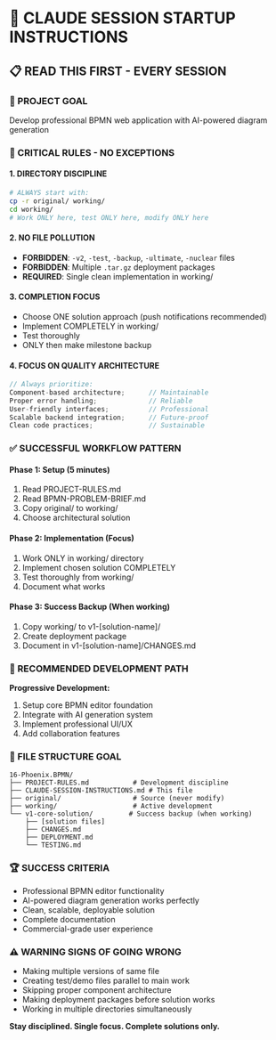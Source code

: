 # 🤖 CLAUDE SESSION STARTUP INSTRUCTIONS

## 📋 READ THIS FIRST - EVERY SESSION

### 🎯 PROJECT GOAL
Develop professional BPMN web application with AI-powered diagram generation

### 🚨 CRITICAL RULES - NO EXCEPTIONS

#### 1. DIRECTORY DISCIPLINE
```bash
# ALWAYS start with:
cp -r original/ working/
cd working/
# Work ONLY here, test ONLY here, modify ONLY here
```

#### 2. NO FILE POLLUTION
- **FORBIDDEN**: `-v2`, `-test`, `-backup`, `-ultimate`, `-nuclear` files
- **FORBIDDEN**: Multiple `.tar.gz` deployment packages  
- **REQUIRED**: Single clean implementation in working/

#### 3. COMPLETION FOCUS
- Choose ONE solution approach (push notifications recommended)
- Implement COMPLETELY in working/
- Test thoroughly 
- ONLY then make milestone backup

#### 4. FOCUS ON QUALITY ARCHITECTURE
```javascript
// Always prioritize:
Component-based architecture;      // Maintainable
Proper error handling;             // Reliable
User-friendly interfaces;          // Professional
Scalable backend integration;      // Future-proof
Clean code practices;              // Sustainable
```

### ✅ SUCCESSFUL WORKFLOW PATTERN

#### Phase 1: Setup (5 minutes)
1. Read PROJECT-RULES.md
2. Read BPMN-PROBLEM-BRIEF.md  
3. Copy original/ to working/
4. Choose architectural solution

#### Phase 2: Implementation (Focus)
1. Work ONLY in working/ directory
2. Implement chosen solution COMPLETELY
3. Test thoroughly from working/
4. Document what works

#### Phase 3: Success Backup (When working)
1. Copy working/ to v1-[solution-name]/
2. Create deployment package
3. Document in v1-[solution-name]/CHANGES.md

### 🎯 RECOMMENDED DEVELOPMENT PATH

**Progressive Development:**
1. Setup core BPMN editor foundation
2. Integrate with AI generation system
3. Implement professional UI/UX
4. Add collaboration features

### 📁 FILE STRUCTURE GOAL
```
16-Phoenix.BPMN/
├── PROJECT-RULES.md           # Development discipline
├── CLAUDE-SESSION-INSTRUCTIONS.md # This file
├── original/                  # Source (never modify)
├── working/                   # Active development
└── v1-core-solution/         # Success backup (when working)
    ├── [solution files]
    ├── CHANGES.md
    ├── DEPLOYMENT.md
    └── TESTING.md
```

### 🏆 SUCCESS CRITERIA
- Professional BPMN editor functionality
- AI-powered diagram generation works perfectly
- Clean, scalable, deployable solution
- Complete documentation
- Commercial-grade user experience

### ⚠️ WARNING SIGNS OF GOING WRONG
- Making multiple versions of same file
- Creating test/demo files parallel to main work
- Skipping proper component architecture
- Making deployment packages before solution works
- Working in multiple directories simultaneously

**Stay disciplined. Single focus. Complete solutions only.**